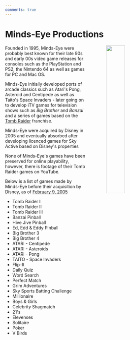 ```yaml
---
comments: true
---
```


# Minds-Eye Productions

<a href="https://www.mobygames.com/company/1040/minds-eye-productions/"><img src="https://cdn.mobygames.com/logos/28703-minds-eye-productions.png" width="35%" style="float: right; padding-left: 64px"></a>

Founded in 1995, Minds-Eye were probably best known for their late 90s and early 00s video game releases for consoles such as the PlayStation and PS2, the Nintendo 64 as well as games for PC and Mac OS.

Minds-Eye initially developed ports of arcade classics such as Atari's Pong, Asteroid and Centipede as well as Taito's Space Invaders - later going on to develop iTV games for television shows such as *Big Brother* and *Banzai* and a series of games based on the [Tomb Raider](/games/mindseye/Tomb-Raider) franchise.

Minds-Eye were acquired by Disney in 2005 and eventually absorbed after developing licenced games for Sky Active based on Disney's properties

None of Minds-Eye's games have been preserved for online playability, however, there is footage of their Tomb Raider games on YouTube.

Below is a list of games made by Minds-Eye before their acquisition by Disney, as of [February 9, 2005](https://web.archive.org/web/20050209215640/http://www.minds-eye.net/)

- Tomb Raider I
- Tomb Raider II
- Tomb Raider III
- Banzai Pinball
- Hive Jive Pinball
- Ed, Edd & Eddy Pinball
- Big Brother 3
- Big Brother 4
- ATARI - Centipede
- ATARI - Asteroids
- ATARI - Pong
- TAITO - Space Invaders
- Flip-It
- Daily Quiz
- Word Search
- Perfect Match
- Grim Adventures
- Sky Sports Batting Challenge
- Millionaire
- Boys & Girls
- Celebrity Shagmatch
- 21's
- Elevenses
- Solitaire
- Poker
- V Birds
